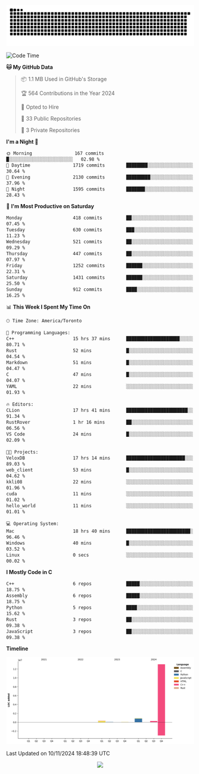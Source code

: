 <picture>
  <source media="(prefers-color-scheme: dark)" srcset="https://raw.githubusercontent.com/kkli08/kkli08/output/github-contribution-grid-snake-dark.svg">
  <source media="(prefers-color-scheme: light)" srcset="https://raw.githubusercontent.com/kkli08/kkli08/output/github-contribution-grid-snake.svg">
  <img alt="github contribution grid snake animation" src="https://raw.githubusercontent.com/kkli08/kkli08/output/github-contribution-grid-snake.svg">
</picture>


<!--START_SECTION:waka-->
![Code Time](http://img.shields.io/badge/Code%20Time-85%20hrs%2028%20mins-blue)

**🐱 My GitHub Data** 

> 📦 1.1 MB Used in GitHub's Storage 
 > 
> 🏆 564 Contributions in the Year 2024
 > 
> 💼 Opted to Hire
 > 
> 📜 33 Public Repositories 
 > 
> 🔑 3 Private Repositories 
 > 
**I'm a Night 🦉** 

```text
🌞 Morning                167 commits         █░░░░░░░░░░░░░░░░░░░░░░░░   02.98 % 
🌆 Daytime                1719 commits        ████████░░░░░░░░░░░░░░░░░   30.64 % 
🌃 Evening                2130 commits        █████████░░░░░░░░░░░░░░░░   37.96 % 
🌙 Night                  1595 commits        ███████░░░░░░░░░░░░░░░░░░   28.43 % 
```
📅 **I'm Most Productive on Saturday** 

```text
Monday                   418 commits         ██░░░░░░░░░░░░░░░░░░░░░░░   07.45 % 
Tuesday                  630 commits         ███░░░░░░░░░░░░░░░░░░░░░░   11.23 % 
Wednesday                521 commits         ██░░░░░░░░░░░░░░░░░░░░░░░   09.29 % 
Thursday                 447 commits         ██░░░░░░░░░░░░░░░░░░░░░░░   07.97 % 
Friday                   1252 commits        ██████░░░░░░░░░░░░░░░░░░░   22.31 % 
Saturday                 1431 commits        ██████░░░░░░░░░░░░░░░░░░░   25.50 % 
Sunday                   912 commits         ████░░░░░░░░░░░░░░░░░░░░░   16.25 % 
```


📊 **This Week I Spent My Time On** 

```text
🕑︎ Time Zone: America/Toronto

💬 Programming Languages: 
C++                      15 hrs 37 mins      ████████████████████░░░░░   80.71 % 
Rust                     52 mins             █░░░░░░░░░░░░░░░░░░░░░░░░   04.54 % 
Markdown                 51 mins             █░░░░░░░░░░░░░░░░░░░░░░░░   04.47 % 
C                        47 mins             █░░░░░░░░░░░░░░░░░░░░░░░░   04.07 % 
YAML                     22 mins             ░░░░░░░░░░░░░░░░░░░░░░░░░   01.93 % 

🔥 Editors: 
CLion                    17 hrs 41 mins      ███████████████████████░░   91.34 % 
RustRover                1 hr 16 mins        ██░░░░░░░░░░░░░░░░░░░░░░░   06.56 % 
VS Code                  24 mins             █░░░░░░░░░░░░░░░░░░░░░░░░   02.09 % 

🐱‍💻 Projects: 
VeloxDB                  17 hrs 14 mins      ██████████████████████░░░   89.03 % 
web_client               53 mins             █░░░░░░░░░░░░░░░░░░░░░░░░   04.62 % 
kkli08                   22 mins             ░░░░░░░░░░░░░░░░░░░░░░░░░   01.96 % 
cuda                     11 mins             ░░░░░░░░░░░░░░░░░░░░░░░░░   01.02 % 
hello_world              11 mins             ░░░░░░░░░░░░░░░░░░░░░░░░░   01.01 % 

💻 Operating System: 
Mac                      18 hrs 40 mins      ████████████████████████░   96.46 % 
Windows                  40 mins             █░░░░░░░░░░░░░░░░░░░░░░░░   03.52 % 
Linux                    0 secs              ░░░░░░░░░░░░░░░░░░░░░░░░░   00.02 % 
```

**I Mostly Code in C** 

```text
C++                      6 repos             █████░░░░░░░░░░░░░░░░░░░░   18.75 % 
Assembly                 6 repos             █████░░░░░░░░░░░░░░░░░░░░   18.75 % 
Python                   5 repos             ████░░░░░░░░░░░░░░░░░░░░░   15.62 % 
Rust                     3 repos             ██░░░░░░░░░░░░░░░░░░░░░░░   09.38 % 
JavaScript               3 repos             ██░░░░░░░░░░░░░░░░░░░░░░░   09.38 % 
```



**Timeline**

![Lines of Code chart](https://raw.githubusercontent.com/kkli08/kkli08/main/assets/bar_graph.png)


 Last Updated on 10/11/2024 18:48:39 UTC
<!--END_SECTION:waka-->


<div align="center">
    <img  src="https://github-readme-streak-stats.herokuapp.com/?user=kkli08&theme=cobalt" />
</div>

<br/>
<br/>
<br/>
